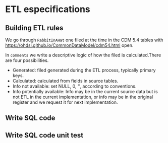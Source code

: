 # ETL especifications 


## Building ETL rules

We go through `RabbitInAHat` one filed at the time in the CDM 5.4 tables with https://ohdsi.github.io/CommonDataModel/cdm54.html open. 

In `comments` we write a descriptive logic of how the filed is calculated.There are four possibilities. 

- Generated: filed generated during the ETL process, typically primary keys.
- Calculated: calculated from fields in source tables.  
- Info not available: set NULL, 0, '', according to conventions.  
- Info potentially available: Info may be in the current source data but is not ETL in the current implementation, or info may be in the original register and we request it for next implementation. 


## Write SQL code


## Write SQL code unit test 



